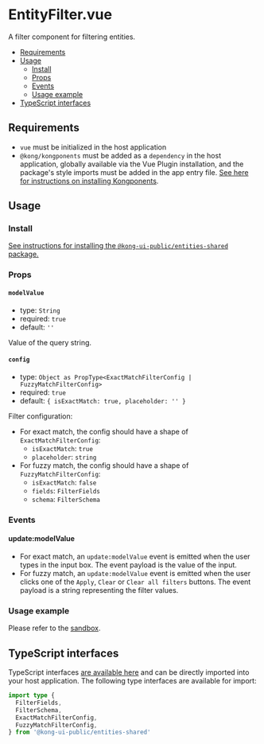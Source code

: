 # EntityFilter.vue

A filter component for filtering entities.

- [Requirements](#requirements)
- [Usage](#usage)
    - [Install](#install)
    - [Props](#props)
    - [Events](#events)
    - [Usage example](#usage-example)
- [TypeScript interfaces](#typescript-interfaces)

## Requirements

- `vue` must be initialized in the host application
- `@kong/kongponents` must be added as a `dependency` in the host application, globally available via the Vue Plugin installation, and the package's style imports must be added in the app entry file. [See here for instructions on installing Kongponents](https://kongponents.konghq.com/#globally-install-all-kongponents).

## Usage

### Install

[See instructions for installing the `@kong-ui-public/entities-shared` package.](../README.md#install)

### Props

#### `modelValue`

- type: `String`
- required: `true`
- default: `''`

Value of the query string.

#### `config`

- type: `Object as PropType<ExactMatchFilterConfig | FuzzyMatchFilterConfig>`
- required: `true`
- default: `{ isExactMatch: true, placeholder: '' }`

Filter configuration:
- For exact match, the config should have a shape of `ExactMatchFilterConfig`:
    - `isExactMatch`: `true`
    - `placeholder`: `string`
- For fuzzy match, the config should have a shape of `FuzzyMatchFilterConfig`:
    - `isExactMatch`: `false`
    - `fields`: `FilterFields`
    - `schema`: `FilterSchema`

### Events

#### update:modelValue

- For exact match, an `update:modelValue` event is emitted when the user types in the input box. The event payload is the value of the input.
- For fuzzy match, an `update:modelValue` event is emitted when the user clicks one of the `Apply`, `Clear` or `Clear all filters` buttons. The event payload is a string representing the filter values.

### Usage example

Please refer to the [sandbox](../sandbox/pages/EntityFilterPage.vue).

## TypeScript interfaces

TypeScript interfaces [are available here](https://github.com/Kong/public-ui-components/blob/main/packages/entities/entities-shared/src/types/entity-filter.ts) and can be directly imported into your host application. The following type interfaces are available for import:

```ts
import type {
  FilterFields,
  FilterSchema,
  ExactMatchFilterConfig,
  FuzzyMatchFilterConfig,
} from '@kong-ui-public/entities-shared'
```
